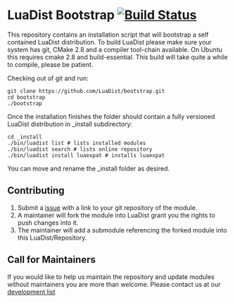 LuaDist Bootstrap [![Build Status](https://secure.travis-ci.org/LuaDist/bootstrap.png?branch=master)](http://travis-ci.org/LuaDist/bootstrap)
=================
This repository contains an installation script that will bootstrap a self contained LuaDist distribution. To build LuaDist please make sure your system has git, CMake 2.8 and a compiler tool-chain available. On Ubuntu this requires cmake 2.8 and build-essential. This build will take quite a while to compile, please be patient.

Checking out of git and run:

    git clone https://github.com/LuaDist/bootstrap.git
	cd bootstrap
    ./bootstrap
   
Once the installation finishes the folder should contain a fully versioned LuaDist distribution in _install subdirectory:

    cd _install
    ./bin/luadist list # lists installed modules
    ./bin/luadist search # lists online repository
    ./bin/luadist install luaexpat # installs luaexpat     
	
You can move and rename the _install folder as desired.
	
Contributing
------------

1. Submit a [issue][issue] with a link to your git repository of the module.
2. A maintainer will fork the module into LuaDist grant you the rights to push changes into it.
3. The maintainer will add a submodule referencing the forked module into this LuaDist/Repository.

Call for Maintainers
--------------------

If you would like to help us maintain the repository and update modules without maintainers you are more than welcome. Please contact us at our [development list][mail]

[issue]: https://github.com/LuaDist/Repository/issues
[mail]: mailto:luadist-devel@lists.sourceforge.net
